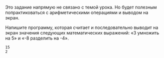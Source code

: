 
Это задание напрямую не связано с темой урока. Но будет полезным попрактиковаться с арифметическими операциями и выводом на экран.

Напишите программу, которая считает и последовательно выводит на экран значения следующих математических выражений: «3 умножить на 5» и «-8 разделить на -4».

```text
15
2
```
